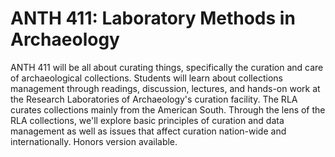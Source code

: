 # ANTH 411: Laboratory Methods in Archaeology

ANTH 411 will be all about curating things, specifically the curation and care of archaeological collections. Students will learn about collections management through readings, discussion, lectures, and hands-on work at the Research Laboratories of Archaeology's curation facility. The RLA curates collections mainly from the American South. Through the lens of the RLA collections, we'll explore basic principles of curation and data management as well as issues that affect curation nation-wide and internationally. Honors version available.